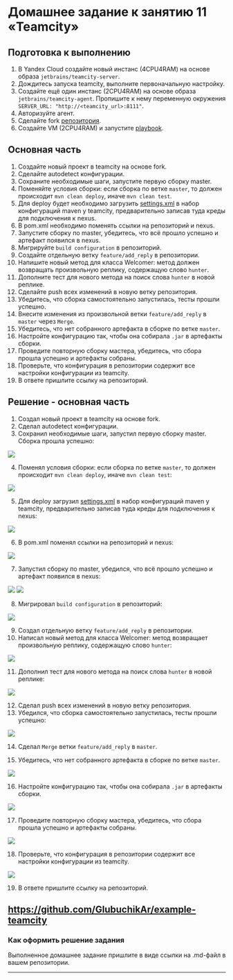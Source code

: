 # Домашнее задание к занятию 11 «Teamcity»

## Подготовка к выполнению

1. В Yandex Cloud создайте новый инстанс (4CPU4RAM) на основе образа `jetbrains/teamcity-server`.
2. Дождитесь запуска teamcity, выполните первоначальную настройку.
3. Создайте ещё один инстанс (2CPU4RAM) на основе образа `jetbrains/teamcity-agent`. Пропишите к нему переменную окружения `SERVER_URL: "http://<teamcity_url>:8111"`.
4. Авторизуйте агент.
5. Сделайте fork [репозитория](https://github.com/aragastmatb/example-teamcity).
6. Создайте VM (2CPU4RAM) и запустите [playbook](./infrastructure).

## Основная часть

1. Создайте новый проект в teamcity на основе fork.
2. Сделайте autodetect конфигурации.
3. Сохраните необходимые шаги, запустите первую сборку master.
4. Поменяйте условия сборки: если сборка по ветке `master`, то должен происходит `mvn clean deploy`, иначе `mvn clean test`.
5. Для deploy будет необходимо загрузить [settings.xml](./teamcity/settings.xml) в набор конфигураций maven у teamcity, предварительно записав туда креды для подключения к nexus.
6. В pom.xml необходимо поменять ссылки на репозиторий и nexus.
7. Запустите сборку по master, убедитесь, что всё прошло успешно и артефакт появился в nexus.
8. Мигрируйте `build configuration` в репозиторий.
9. Создайте отдельную ветку `feature/add_reply` в репозитории.
10. Напишите новый метод для класса Welcomer: метод должен возвращать произвольную реплику, содержащую слово `hunter`.
11. Дополните тест для нового метода на поиск слова `hunter` в новой реплике.
12. Сделайте push всех изменений в новую ветку репозитория.
13. Убедитесь, что сборка самостоятельно запустилась, тесты прошли успешно.
14. Внесите изменения из произвольной ветки `feature/add_reply` в `master` через `Merge`.
15. Убедитесь, что нет собранного артефакта в сборке по ветке `master`.
16. Настройте конфигурацию так, чтобы она собирала `.jar` в артефакты сборки.
17. Проведите повторную сборку мастера, убедитесь, что сбора прошла успешно и артефакты собраны.
18. Проверьте, что конфигурация в репозитории содержит все настройки конфигурации из teamcity.
19. В ответе пришлите ссылку на репозиторий.


## Решение - основная часть

1. Создал новый проект в teamcity на основе fork.
2. Сделал autodetect конфигурации.
3. Сохранил необходимые шаги, запустил первую сборку master. Сборка прошла успешно:

![](3.png)

4. Поменял условия сборки: если сборка по ветке `master`, то должен происходит `mvn clean deploy`, иначе `mvn clean test`:

![](4.png)

5. Для deploy загрузил [settings.xml](./teamcity/settings.xml) в набор конфигураций maven у teamcity, предварительно записав туда креды для подключения к nexus:

![](5.png)

6. В pom.xml поменял ссылки на репозиторий и nexus:

![](6.png)

7. Запустил сборку по master, убедился, что всё прошло успешно и артефакт появился в nexus:

![](7-1.png)
![](7-2.png)

8. Мигрировал `build configuration` в репозиторий:

![](8.png)

9. Создал отдельную ветку `feature/add_reply` в репозитории.
10. Написал новый метод для класса Welcomer: метод возвращает произвольную реплику, содержащую слово `hunter`:

![](10.png)

11. Дополнил тест для нового метода на поиск слова `hunter` в новой реплике:

![](11.png)

12. Сделал push всех изменений в новую ветку репозитория.
13. Убедился, что сборка самостоятельно запустилась, тесты прошли успешно:

![](13.png)

14. Сделал `Merge` ветки `feature/add_reply` в `master`.

15. Убедитесь, что нет собранного артефакта в сборке по ветке `master`.

![](15.png)

16. Настройте конфигурацию так, чтобы она собирала `.jar` в артефакты сборки.

![](16.png)

17. Проведите повторную сборку мастера, убедитесь, что сбора прошла успешно и артефакты собраны.

![](17.png)

18. Проверьте, что конфигурация в репозитории содержит все настройки конфигурации из teamcity.

![](18.png)

19. В ответе пришлите ссылку на репозиторий.

https://github.com/GlubuchikAr/example-teamcity
---

### Как оформить решение задания

Выполненное домашнее задание пришлите в виде ссылки на .md-файл в вашем репозитории.

---
